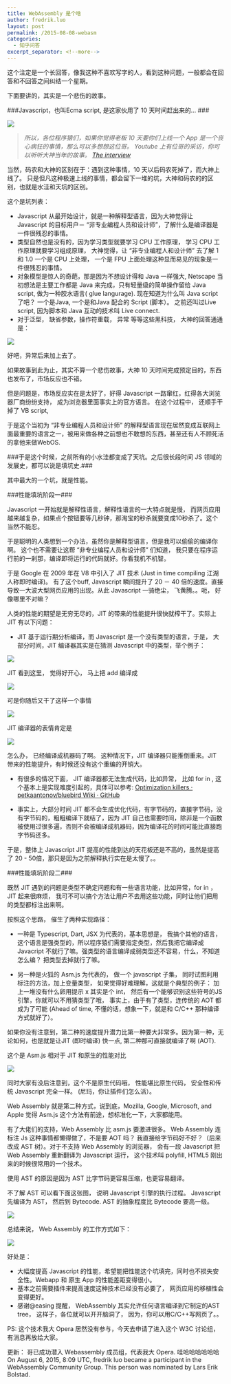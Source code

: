 ```yaml
---
title: WebAssembly 是个啥
author: fredrik.luo
layout: post
permalink: /2015-08-08-webasm
categories:
  - 知乎问答
excerpt_separator: <!--more--> 
---
```

这个注定是一个长回答，像我这种不喜欢写字的人，看到这种问题，一般都会在回答和不回答之间纠结一个星期。 

下面要讲的，其实是一个悲伤的故事。 

###Javascript，也叫Ecma script, 是这家伙用了 10 天时间赶出来的... ###

<img src="/wp-content/uploads/2015/08/ja.jpg" />

>*所以，各位程序猿们，如果你觉得老板 10 天要你们上线一个 App 是一个丧心病狂的事情，那么可以多想想这位哥。
Youtube 上有位哥的采访，你可以听听大神当年的故事。
<a href="https://www.youtube.com/watch?v=IPxQ9kEaF8c"> The interview </a>*

<!--more-->


当然，码农和大神的区别在于：遇到这种事情，10 天以后码农死掉了，而大神上线了。
只是但凡这种极速上线的事情，都会留下一堆的坑，大神和码农的的区别，也就是水洼和天坑的区别。 

这个是坑列表： 

* Javascript 从最开始设计，就是一种解释型语言，因为大神觉得让 Javascript 的目标用户－ “非专业编程人员和设计师”，了解什么是编译器是一件很残忍的事情。
* 类型自然也是没有的，因为学习类型就要学习 CPU 工作原理， 学习 CPU 工作原理就要学习组成原理， 大神觉得，让 “非专业编程人和设计师” 去了解 1 和 1.0 一个是 CPU 上处理， 一个是 FPU 上面处理这种显而易见的现象是一件很残忍的事情。
* 对象模型是惊人的奇葩，那是因为不想设计得和 Java 一样强大, Netscape 当初想法是主要工作都是 Java 来完成，只有轻量级的简单操作留给 Java script, 做为一种胶水语言( glue langurage). 现在知道为什么叫 Java script了吧？ 一个是Java, 一个是和Java 配合的 Script (脚本）。 之前还叫过Live script, 因为脚本和 Java 互动的技术叫 Live connect.
* 对于泛型， 缺省参数，操作符重载， 异常 等等这些黑科技， 大神的回答通通是：

<img src="/wp-content/uploads/2015/08/mm.jpg" />

好吧，异常后来加上去了。 

如果故事到此为止，其实不算一个悲伤故事，大神 10 天时间完成预定目的，东西也发布了，市场反应也不错。 

但是问题是，市场反应实在是太好了，好得 Javascript 一路窜红，红得各大浏览器厂商纷纷支持， 成为浏览器里面事实上的官方语言。 在这个过程中， 还顺手干掉了 VB script, 

于是这个当初为 “非专业编程人员和设计师” 的解释型语言现在居然变成互联网上面最重要的语言之一，被用来做各种之前想也不敢想的东西，甚至还有人不顾死活的拿他来做WebOS. 

###于是这个时候，之前所有的小水洼都变成了天坑。之后很长段时间 JS 领域的发展史，都可以说是填坑史.###

其中最大的一个坑，就是性能。 

###性能填坑阶段一###

Javascript 一开始就是解释性语言，解释性语言的一大特点就是慢， 而网页应用越来越复杂，如果点个按钮要等几秒钟，那淘宝的秒杀就要变成10秒杀了。这个当然不能忍。 

于是聪明的人类想到一个办法，虽然你是解释型语言，但是我可以偷偷的编译你啊。 这个也不需要让这帮 “非专业编程人员和设计师” 们知道， 我只要在程序运行前的一刹那，编译即将运行的代码就好。你看我机不机智。 

于是 Google 在 2009 年在 V8 中引入了 JIT 技术 (Just in time compiling 江湖人称即时编译)。 有了这个buff, Javascript 瞬间提升了 20 － 40 倍的速度。直接导致一大波大型网页应用的出现。从此 Javascript 一骑绝尘， 飞黄腾。。呃， 好像哪里不对嘛？

人类的性能的期望是无穷无尽的，JIT 的带来的性能提升很快就榨干了。实际上 JIT 有以下问题： 

* JIT 基于运行期分析编译，而 Javascript 是一个没有类型的语言，于是， 大部分时间，JIT 编译器其实是在猜测 Javascript 中的类型，举个例子：

<img src="/wp-content/uploads/2015/08/js1.png" />

JIT 看到这里， 觉得好开心， 马上把 add 编译成 

<img src="/wp-content/uploads/2015/08/js2.png" />

可是你随后又干了这样一个事情 

<img src="/wp-content/uploads/2015/08/js3.png" />

JIT 编译器的表情肯定是 

<img src="/wp-content/uploads/2015/08/mb.png" />

怎么办， 已经编译成机器码了啊。
这种情况下，JIT 编译器只能推倒重来。JIT 带来的性能提升，有时候还没有这个重编的开销大。

* 有很多的情况下面， JIT 编译器都无法生成代码，比如异常， 比如 for in , 这个基本上是实现难度引起的，具体可以参考: <a href="https://github.com/petkaantonov/bluebird/wiki/Optimization-killers">Optimization killers · petkaantonov/bluebird Wiki · GitHub</a>

* 事实上，大部分时间 JIT 都不会生成优化代码，有字节码的，直接字节码，没有字节码的，粗粗编译下就结了，因为 JIT 自己也需要时间，除非是一个函数被使用过很多遍，否则不会被编译成机器码，因为编译花的时间可能比直接跑字节码还多。

于是，整体上 Javascript JIT 提高的性能到达的天花板还是不高的，虽然是提高了 20 - 50倍，那只是因为之前解释执行实在是太慢了。。 

###性能填坑阶段二###

既然 JIT 遇到的问题是类型不确定问题和有一些语言功能，比如异常，for in ， JIT 起来很麻烦， 我可不可以搞个方法让用户不去用这些功能，同时让他们把用的类型都标注出来啊。 

按照这个思路， 催生了两种实现路径：

* 一种是 Typescript, Dart, JSX 为代表的，基本思想是， 我搞个其他的语言，这个语言是强类型的，所以程序猿们需要指定类型，然后我把它编译成 Javacript 不就行了嘛。强类型的语言编译成弱类型还不容易，什么，不知道怎么编？ 把类型去掉就行了嘛。

* 另一种是火狐的 Asm.js 为代表的， 做一个 javascript 子集， 同时试图利用标注的方法，加上变量类型， 如果觉得好难理解，这就是个典型的例子：
加上一堆没有什么卵用提示 x 其实是个 int， 然后有一个能够识别这些符号的JS引擎，你就可以不用猜类型了哦， 事实上，由于有了类型，连传统的 AOT 都成为了可能 (Ahead of time, 不懂的话，想象一下，就是和 C/C++ 那种编译方式就好了）。

如果你没有注意到，第二种的速度提升潜力比第一种要大非常多。因为第一种，无论如何，也是就是让JIT (即时编译) 快一点, 第二种那可直接就编译了啊 (AOT). 

这个是 Asm.js 相对于 JIT 和原生的性能对比

<img src="/wp-content/uploads/2015/08/perfa.png" />

同时大家有没后注意到，这个不是原生代码哦， 性能堪比原生代码， 安全性和传统 Javascript 完全一样。 (尼玛，你让插件们怎么活）。

Web Assembly 就是第二种方式，说到底，Mozilla, Google, Microsoft, and Apple 觉得 Asm.js 这个方法有前途，想标准化一下，大家都能用。

有了大佬们的支持，Web Assembly 比 asm.js 要激进很多。 Web Assembly 连标注 Js 这种事情都懒得做了，不是要 AOT 吗？ 我直接给字节码好不好？（后来改成 AST 树）。对于不支持 Web Assembly 的浏览器， 会有一段 Javascript 把 Web Assembly 重新翻译为 Javascript 运行， 这个技术叫 polyfill, HTML5 刚出来的时候很常用的一个技术。

使用 AST 的原因是因为 AST 比字节码更容易压缩，也更容易翻译。 

不了解 AST 可以看下面这张图， 说明 Javascript 引擎的执行过程。 Javascript 先编译为 AST， 然后到 Bytecode. AST 的抽象程度比 Bytecode 要高一级。 

<img src="/wp-content/uploads/2015/08/ast.png" />

总结来说， Web Assembly 的工作方式如下： 

<img src="/wp-content/uploads/2015/08/weba.png" />

好处是：

* 大幅度提高 Javascript 的性能，希望能把性能这个坑填完，同时也不损失安全性。Webapp 和 原生 App 的性能差距变得很小。
* 基本之前需要插件来提高速度这种技术已经没有必要了， 网页应用的移植性会变得更好。
* 感谢@easing 提醒， WebAssembly 其实允许任何语言编译到它制定的AST tree， 这样子，各位就可以开开脑洞了， 因为，你可以用C/C++写网页了。。

PS: 这个技术我大 Opera 居然没有参与，今天去申请了进入这个 W3C 讨论组，有消息再放给大家。 

更新：
哥已成功潜入 Webassembly 成员组，代表我大 Opera. 哇哈哈哈哈哈哈
On August 6, 2015, 8:09 UTC, fredrik luo became a participant in the
WebAssembly Community Group. This person was nominated by Lars Erik
Bolstad.
